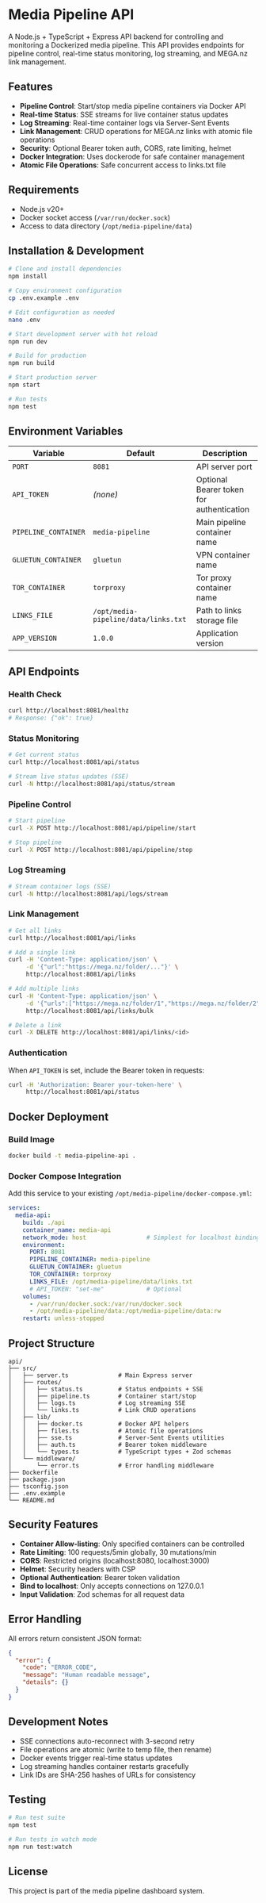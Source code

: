 # Media Pipeline API

A Node.js + TypeScript + Express API backend for controlling and monitoring a Dockerized media pipeline. This API provides endpoints for pipeline control, real-time status monitoring, log streaming, and MEGA.nz link management.

## Features

- **Pipeline Control**: Start/stop media pipeline containers via Docker API
- **Real-time Status**: SSE streams for live container status updates
- **Log Streaming**: Real-time container logs via Server-Sent Events
- **Link Management**: CRUD operations for MEGA.nz links with atomic file operations
- **Security**: Optional Bearer token auth, CORS, rate limiting, helmet
- **Docker Integration**: Uses dockerode for safe container management
- **Atomic File Operations**: Safe concurrent access to links.txt file

## Requirements

- Node.js v20+
- Docker socket access (`/var/run/docker.sock`)
- Access to data directory (`/opt/media-pipeline/data`)

## Installation & Development

```bash
# Clone and install dependencies
npm install

# Copy environment configuration
cp .env.example .env

# Edit configuration as needed
nano .env

# Start development server with hot reload
npm run dev

# Build for production
npm run build

# Start production server
npm start

# Run tests
npm test
```

## Environment Variables

| Variable | Default | Description |
|----------|---------|-------------|
| `PORT` | `8081` | API server port |
| `API_TOKEN` | _(none)_ | Optional Bearer token for authentication |
| `PIPELINE_CONTAINER` | `media-pipeline` | Main pipeline container name |
| `GLUETUN_CONTAINER` | `gluetun` | VPN container name |
| `TOR_CONTAINER` | `torproxy` | Tor proxy container name |
| `LINKS_FILE` | `/opt/media-pipeline/data/links.txt` | Path to links storage file |
| `APP_VERSION` | `1.0.0` | Application version |

## API Endpoints

### Health Check
```bash
curl http://localhost:8081/healthz
# Response: {"ok": true}
```

### Status Monitoring
```bash
# Get current status
curl http://localhost:8081/api/status

# Stream live status updates (SSE)
curl -N http://localhost:8081/api/status/stream
```

### Pipeline Control
```bash
# Start pipeline
curl -X POST http://localhost:8081/api/pipeline/start

# Stop pipeline
curl -X POST http://localhost:8081/api/pipeline/stop
```

### Log Streaming
```bash
# Stream container logs (SSE)
curl -N http://localhost:8081/api/logs/stream
```

### Link Management
```bash
# Get all links
curl http://localhost:8081/api/links

# Add a single link
curl -H 'Content-Type: application/json' \
     -d '{"url":"https://mega.nz/folder/..."}' \
     http://localhost:8081/api/links

# Add multiple links
curl -H 'Content-Type: application/json' \
     -d '{"urls":["https://mega.nz/folder/1","https://mega.nz/folder/2"]}' \
     http://localhost:8081/api/links/bulk

# Delete a link
curl -X DELETE http://localhost:8081/api/links/<id>
```

### Authentication
When `API_TOKEN` is set, include the Bearer token in requests:

```bash
curl -H 'Authorization: Bearer your-token-here' \
     http://localhost:8081/api/status
```

## Docker Deployment

### Build Image
```bash
docker build -t media-pipeline-api .
```

### Docker Compose Integration

Add this service to your existing `/opt/media-pipeline/docker-compose.yml`:

```yaml
services:
  media-api:
    build: ./api
    container_name: media-api
    network_mode: host                 # Simplest for localhost binding
    environment:
      PORT: 8081
      PIPELINE_CONTAINER: media-pipeline
      GLUETUN_CONTAINER: gluetun
      TOR_CONTAINER: torproxy
      LINKS_FILE: /opt/media-pipeline/data/links.txt
      # API_TOKEN: "set-me"            # Optional
    volumes:
      - /var/run/docker.sock:/var/run/docker.sock
      - /opt/media-pipeline/data:/opt/media-pipeline/data:rw
    restart: unless-stopped
```

## Project Structure

```
api/
├── src/
│   ├── server.ts              # Main Express server
│   ├── routes/
│   │   ├── status.ts          # Status endpoints + SSE
│   │   ├── pipeline.ts        # Container start/stop
│   │   ├── logs.ts            # Log streaming SSE
│   │   └── links.ts           # Link CRUD operations
│   ├── lib/
│   │   ├── docker.ts          # Docker API helpers
│   │   ├── files.ts           # Atomic file operations
│   │   ├── sse.ts             # Server-Sent Events utilities
│   │   ├── auth.ts            # Bearer token middleware
│   │   └── types.ts           # TypeScript types + Zod schemas
│   └── middleware/
│       └── error.ts           # Error handling middleware
├── Dockerfile
├── package.json
├── tsconfig.json
├── .env.example
└── README.md
```

## Security Features

- **Container Allow-listing**: Only specified containers can be controlled
- **Rate Limiting**: 100 requests/5min globally, 30 mutations/min
- **CORS**: Restricted origins (localhost:8080, localhost:3000)
- **Helmet**: Security headers with CSP
- **Optional Authentication**: Bearer token validation
- **Bind to localhost**: Only accepts connections on 127.0.0.1
- **Input Validation**: Zod schemas for all request data

## Error Handling

All errors return consistent JSON format:

```json
{
  "error": {
    "code": "ERROR_CODE",
    "message": "Human readable message",
    "details": {}
  }
}
```

## Development Notes

- SSE connections auto-reconnect with 3-second retry
- File operations are atomic (write to temp file, then rename)
- Docker events trigger real-time status updates
- Log streaming handles container restarts gracefully
- Link IDs are SHA-256 hashes of URLs for consistency

## Testing

```bash
# Run test suite
npm test

# Run tests in watch mode
npm run test:watch
```

## License

This project is part of the media pipeline dashboard system.
